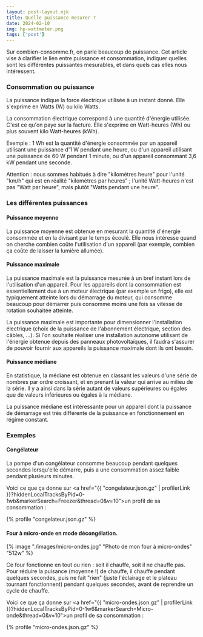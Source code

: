 ```yaml
---
layout: post-layout.njk 
title: Quelle puissance mesurer ?
date: 2024-02-10
img: hp-wattmeter.png
tags: ['post']
---
```


Sur combien-consomme.fr, on parle beaucoup de puissance. Cet article vise à clarifier le lien entre puissance et consommation, indiquer quelles sont les différentes puissantes mesurables, et dans quels cas elles nous intéressent.
<!-- excerpt -->

### Consommation ou puissance

La puissance indique la force électrique utilisée à un instant donné. Elle s'exprime en Watts (W) ou kilo Watts.

La consommation électrique correspond à une quantité d'énergie utilisée. C'est ce qu'on paye sur la facture. Elle s'exprime en Watt-heures (Wh) ou plus souvent kilo Watt-heures (kWh).

Exemple : 1 Wh est la quantité d'énergie consommée par un appareil utilisant une puissance d'1 W pendant une heure, ou d'un appareil utilisant une puissance de 60 W pendant 1 minute, ou d'un appareil consommant 3,6 kW pendant une seconde.

Attention : nous sommes habitués à dire "kilomètres heure" pour l'unité "km/h" qui est en réalité "kilomètres par heures" ; l'unité Watt-heures n'est pas "Watt par heure", mais plutôt "Watts pendant une heure".

### Les différentes puissances

#### Puissance moyenne

La puissance moyenne est obtenue en mesurant la quantité d'énergie consommée et en la divisant par le temps écoulé.
Elle nous intéresse quand on cherche combien coûte l'utilisation d'un appareil (par exemple, combien ça coûte de laisser la lumière allumée).

#### Puissance maximale

La puissance maximale est la puissance mesurée à un bref instant lors de l'utilisation d'un appareil. Pour les appareils dont la consommation est essentiellement due à un moteur électrique (par exemple un frigo), elle est typiquement atteinte lors du démarrage du moteur, qui consomme beaucoup pour démarrer puis consomme moins une fois sa vitesse de rotation souhaitée atteinte.

La puissance maximale est importante pour dimensionner l'installation électrique (choix de la puissance de l'abonnement électrique, section des câbles, ...). Si l'on souhaite réaliser une installation autonome utilisant de l'énergie obtenue depuis des panneaux photovoltaïques, il faudra s'assurer de pouvoir fournir aux appareils la puissance maximale dont ils ont besoin.

#### Puissance médiane

En statistique, la médiane est obtenue en classant les valeurs d'une série de nombres par ordre croissant, et en prenant la valeur qui arrive au milieu de la série. Il y a ainsi dans la série autant de valeurs supérieures ou égales que de valeurs inférieures ou égales à la médiane.

La puissance médiane est intéressante pour un appareil dont la puissance de démarrage est très différente de la puissance en fonctionnement en régime constant. 

### Exemples

#### Congélateur

La pompe d'un congélateur consomme beaucoup pendant quelques secondes lorsqu'elle démarre, puis a une consommation assez faible pendant plusieurs minutes.

Voici ce que ça donne sur <a href="{{ "congelateur.json.gz" | profilerLink }}?hiddenLocalTracksByPid=0-1wb&markerSearch=Freezer&thread=0&v=10">un profil</a> de sa consommation :

{% profile "congelateur.json.gz" %}

#### Four à micro-onde en mode décongélation.

<!--<img src="/images/micro-ondes.jpg" alt="Photo de mon four à micro-ondes" width="512" height="384">-->

{% image "./images/micro-ondes.jpg" "Photo de mon four à micro-ondes" "512w" %}

Ce four fonctionne en tout ou rien : soit il chauffe, soit il ne chauffe pas. Pour réduire la puisance (moyenne !) de chauffe, il chauffe pendant quelques secondes, puis ne fait "rien" (juste l'éclairage et le plateau tournant fonctionnent) pendant quelques secondes, avant de reprendre un cycle de chauffe.

Voici ce que ça donne sur <a href="{{ "micro-ondes.json.gz" | profilerLink }}?hiddenLocalTracksByPid=0-1w6&markerSearch=Micro-onde&thread=0&v=10">un profil</a> de sa consommation :

{% profile "micro-ondes.json.gz" %}
